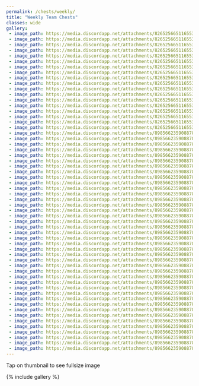 ```yaml
---
permalink: /chests/weekly/
title: "Weekly Team Chests"
classes: wide
gallery:
 - image_path: https://media.discordapp.net/attachments/826525665116553228/828439500291702784/image3.png?width=398&height=278
 - image_path: https://media.discordapp.net/attachments/826525665116553228/835731161807323166/IMG_3401.PNG?width=398&height=278
 - image_path: https://media.discordapp.net/attachments/826525665116553228/835731730722979850/IMG_3491.PNG?width=398&height=278
 - image_path: https://media.discordapp.net/attachments/826525665116553228/836040890132201492/image0.png?width=398&height=278
 - image_path: https://media.discordapp.net/attachments/826525665116553228/840815697877008414/IMG_3854.PNG?width=398&height=278
 - image_path: https://media.discordapp.net/attachments/826525665116553228/862195630809415710/IMG_3970.PNG?width=398&height=278
 - image_path: https://media.discordapp.net/attachments/826525665116553228/862196472019681290/IMG_4287.PNG?width=398&height=278
 - image_path: https://media.discordapp.net/attachments/826525665116553228/862197111247863848/IMG_4585.PNG?width=398&height=278
 - image_path: https://media.discordapp.net/attachments/826525665116553228/862198154719395850/IMG_5146.PNG?width=398&height=278
 - image_path: https://media.discordapp.net/attachments/826525665116553228/862198519250026526/IMG_5363.PNG?width=398&height=278
 - image_path: https://media.discordapp.net/attachments/826525665116553228/862199110861848596/IMG_5848.PNG?width=398&height=278
 - image_path: https://media.discordapp.net/attachments/826525665116553228/866190607130558484/IMG_3346.PNG?width=398&height=278
 - image_path: https://media.discordapp.net/attachments/826525665116553228/874157621752520764/IMG_6731.PNG?width=398&height=278
 - image_path: https://media.discordapp.net/attachments/826525665116553228/874157907451715634/IMG_7002.PNG?width=398&height=278
 - image_path: https://media.discordapp.net/attachments/826525665116553228/874158106270130176/IMG_7278.PNG?width=398&height=278
 - image_path: https://media.discordapp.net/attachments/826525665116553228/874158473498230805/IMG_7726.PNG?width=398&height=278
 - image_path: https://media.discordapp.net/attachments/826525665116553228/886523714013921320/IMG_8272.PNG?width=398&height=278
 - image_path: https://media.discordapp.net/attachments/826525665116553228/886524619887116339/IMG_8562.PNG?width=398&height=278
 - image_path: https://media.discordapp.net/attachments/898566235908878366/898566712692191262/IMG_3980.PNG?width=398&height=278
 - image_path: https://media.discordapp.net/attachments/898566235908878366/898567001503567911/IMG_9831.PNG?width=398&height=278
 - image_path: https://media.discordapp.net/attachments/898566235908878366/915677099258429450/IMG_9831.PNG?width=398&height=278
 - image_path: https://media.discordapp.net/attachments/898566235908878366/915677342666477568/IMG_0116.PNG?width=398&height=278
 - image_path: https://media.discordapp.net/attachments/898566235908878366/915677676826656768/IMG_0296.PNG?width=398&height=278
 - image_path: https://media.discordapp.net/attachments/898566235908878366/915677876475551754/IMG_0563.PNG?width=398&height=278
 - image_path: https://media.discordapp.net/attachments/898566235908878366/915678303728312360/IMG_0878.PNG?width=398&height=278
 - image_path: https://media.discordapp.net/attachments/898566235908878366/915678598839558174/IMG_1237.PNG?width=398&height=278
 - image_path: https://media.discordapp.net/attachments/898566235908878366/915678974171029534/IMG_1886.PNG?width=398&height=278
 - image_path: https://media.discordapp.net/attachments/898566235908878366/915679346486824990/IMG_2083.PNG?width=398&height=278
 - image_path: https://media.discordapp.net/attachments/898566235908878366/917773063221817384/IMG_2439.PNG?width=398&height=278
 - image_path: https://media.discordapp.net/attachments/898566235908878366/950861307421261924/IMG_2626.PNG?width=398&height=278
 - image_path: https://media.discordapp.net/attachments/898566235908878366/950861720547651604/IMG_2802.PNG?width=398&height=278
 - image_path: https://media.discordapp.net/attachments/898566235908878366/950862108134887435/IMG_3217.PNG?width=398&height=278
 - image_path: https://media.discordapp.net/attachments/898566235908878366/950862302637346848/IMG_3410.PNG?width=398&height=278
 - image_path: https://media.discordapp.net/attachments/898566235908878366/950862479695695922/IMG_3578.PNG?width=398&height=278
 - image_path: https://media.discordapp.net/attachments/898566235908878366/950863179012005958/IMG_4671.PNG?width=398&height=278
 - image_path: https://media.discordapp.net/attachments/898566235908878366/1024586725516918794/IMG_9450.PNG?width=398&height=278
 - image_path: https://media.discordapp.net/attachments/898566235908878366/1024587111975882872/IMG_4969.PNG?width=398&height=278
 - image_path: https://media.discordapp.net/attachments/898566235908878366/1024587239965081650/IMG_5158.PNG?width=398&height=278
 - image_path: https://media.discordapp.net/attachments/898566235908878366/1024587448119988294/IMG_5229.PNG?width=398&height=278
 - image_path: https://media.discordapp.net/attachments/898566235908878366/1024587449206325268/IMG_5312.PNG?width=398&height=278
 - image_path: https://media.discordapp.net/attachments/898566235908878366/1024587580995555368/IMG_5437.PNG?width=398&height=278
 - image_path: https://media.discordapp.net/attachments/898566235908878366/1024587700847792178/IMG_4649.PNG?width=398&height=278
 - image_path: https://media.discordapp.net/attachments/898566235908878366/1024587900450525225/IMG_5570.PNG?width=398&height=278
 - image_path: https://media.discordapp.net/attachments/898566235908878366/1024588357503811604/IMG_5874.PNG?width=398&height=278
 - image_path: https://media.discordapp.net/attachments/898566235908878366/1024588359189934151/IMG_5933.PNG?width=398&height=278
 - image_path: https://media.discordapp.net/attachments/898566235908878366/1024588495852949524/IMG_6029.PNG?width=398&height=278
 - image_path: https://media.discordapp.net/attachments/898566235908878366/1024588502857429022/IMG_5981.PNG?width=398&height=278
 - image_path: https://media.discordapp.net/attachments/898566235908878366/1024589194020003850/IMG_6136.PNG?width=398&height=278
 - image_path: https://media.discordapp.net/attachments/898566235908878366/1024589194670133248/IMG_6077.PNG?width=398&height=278
 - image_path: https://media.discordapp.net/attachments/898566235908878366/1024589301935251547/IMG_5110.PNG?width=398&height=278
 - image_path: https://media.discordapp.net/attachments/898566235908878366/1024589421896544287/IMG_6365.PNG?width=398&height=278
 - image_path: https://media.discordapp.net/attachments/898566235908878366/1024589422840262676/IMG_6336.PNG?width=398&height=278
 - image_path: https://media.discordapp.net/attachments/898566235908878366/1024589533095919657/IMG_6477.PNG?width=398&height=278
 - image_path: https://media.discordapp.net/attachments/898566235908878366/1024589720786829362/IMG_5554.PNG?width=398&height=278
 - image_path: https://media.discordapp.net/attachments/898566235908878366/1024589740953047050/IMG_6578.PNG?width=398&height=278
 - image_path: https://media.discordapp.net/attachments/898566235908878366/1024589741020151838/IMG_6609.PNG?width=398&height=278
 - image_path: https://media.discordapp.net/attachments/898566235908878366/1024589839972175894/IMG_6691.PNG?width=398&height=278
 - image_path: https://media.discordapp.net/attachments/898566235908878366/1028380464622350437/IMG_6802.PNG?width=398&height=278
---  
```


Tap on thumbnail to see fullsize image

{% include gallery %}














































































































































































































































































































































































































































































































































































































































































































































































































































































































































